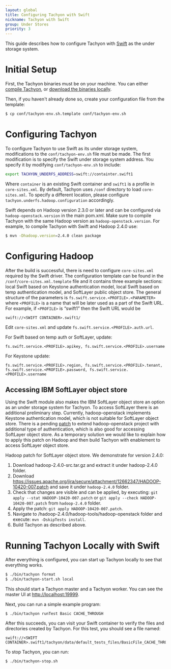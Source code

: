 ```yaml
---
layout: global
title: Configuring Tachyon with Swift
nickname: Tachyon with Swift
group: Under Stores
priority: 3
---
```


This guide describes how to configure Tachyon with
[Swift](http://docs.openstack.org/developer/swift/) as the under storage system.

# Initial Setup

First, the Tachyon binaries must be on your machine. You can either
[compile Tachyon](Building-Tachyon-Master-Branch.html), or
[download the binaries locally](Running-Tachyon-Locally.html).

Then, if you haven't already done so, create your configuration file from the template:

```bash
$ cp conf/tachyon-env.sh.template conf/tachyon-env.sh
```

# Configuring Tachyon

To configure Tachyon to use Swift as its under storage system, modifications to the
`conf/tachyon-env.sh` file must be made. The first modification is to specify the Swift under
storage system address. You specify it by modifying `conf/tachyon-env.sh` to include:

```bash
export TACHYON_UNDERFS_ADDRESS=swift://containter.swift1
```

Where `container` is an existing Swift container and `swift1` is a profile in `core-sites.xml`. By
default, Tachyon uses `/conf` directory to load `core-sites.xml`. To specify a different location,
please configure `tachyon.underfs.hadoop.configuration` accordingly.

Swift depends on Hadoop version 2.3.0 or later and can be configured via `hadoop-openstack.version`
in the main pom.xml. Make sure to compile Tachyon with the same Hadoop version as
`hadoop-openstack.version`. For example, to compile Tachyon with Swift and Hadoop 2.4.0 use:

```bash
$ mvn -Dhadoop.version=2.4.0 clean package
```

# Configuring Hadoop

After the build is successful, there is need to configure `core-sites.xml` required by the Swift
driver. The configuration template can be found in the `/conf/core-sites.xml.template` file and it
contains three example sections: local Swift based on Keystone authentication model, local Swift
based on temp authentication model, and SoftLayer public object store. The general structure of the
parameters is `fs.swift.service.<PROFILE>.<PARAMETER>` where `<PROFILE>` is a name that will be
later used as a part of the Swift URL. For example, if `<PROFILE>` is “swift1” then the Swift URL
would be

	swift://<SWIFT CONTAINER>.swift1/

Edit `core-sites.xml` and update `fs.swift.service.<PROFILE>.auth.url`.

For Swift based on temp auth or SoftLayer, update:

	fs.swift.service.<PROFILE>.apikey, fs.swift.service.<PROFILE>.username

For Keystone update:

	fs.swift.service.<PROFILE>.region, fs.swift.service.<PROFILE>.tenant,
	fs.swift.service.<PROFILE>.password, fs.swift.service.<PROFILE>.username

## Accessing IBM SoftLayer object store

Using the Swift module also makes the IBM SoftLayer object store an option as an under storage
system for Tachyon. To access SoftLayer there is an additional preliminary step. Currently,
hadoop-openstack implements Keystone authentication model, which is not suitable for SoftLayer
object store. There is a pending [patch](https://issues.apache.org/jira/browse/HADOOP-10420) to
extend hadoop-openstack project with additional type of authentication, which is also good for
accessing SoftLayer object store. As a temporary solution we would like to explain how to apply this
patch on Hadoop and then build Tachyon with enablement to access SoftLayer object store.

Hadoop patch for SoftLayer object store. We demonstrate for version 2.4.0:

1.	Download hadoop-2.4.0-src.tar.gz and extract it under hadoop-2.4.0 folder.
2.	Download https://issues.apache.org/jira/secure/attachment/12662347/HADOOP-10420-007.patch and
save it under `hadoop-2.4.0` folder.
3.	Check that changes are visible and can be applied, by executing:
`git apply --stat HADOOP-10420-007.patch` or `git apply --check HADOOP-10420-007.patch` from
`hadoop-2.4.0` folder.
4.	Apply the patch: `git apply HADOOP-10420-007.patch`.
5.	Navigate to /hadoop-2.4.0/hadoop-tools/hadoop-openstack folder and execute: `mvn -DskipTests
install`.
6.	Build Tachyon as described above.

# Running Tachyon Locally with Swift

After everything is configured, you can start up Tachyon locally to see that everything works.

```bash
$ ./bin/tachyon format
$ ./bin/tachyon-start.sh local
```

This should start a Tachyon master and a Tachyon worker. You can see the master UI at
[http://localhost:19999](http://localhost:19999).

Next, you can run a simple example program:

    $ ./bin/tachyon runTest Basic CACHE_THROUGH

After this succeeds, you can visit your Swift container to verify the files and directories created
by Tachyon. For this test, you should see a file named:

    swift://<SWIFT CONTAINER>.swift1/tachyon/data/default_tests_files/BasicFile_CACHE_THROUGH

To stop Tachyon, you can run:

    $ ./bin/tachyon-stop.sh
